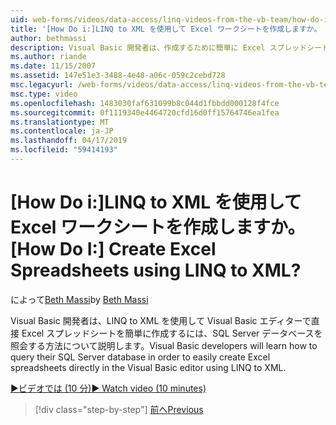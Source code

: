 ```yaml
---
uid: web-forms/videos/data-access/linq-videos-from-the-vb-team/how-do-i-create-excel-spreadsheets-using-linq-to-xml
title: '[How Do i:]LINQ to XML を使用して Excel ワークシートを作成しますか。 | Microsoft Docs'
author: bethmassi
description: Visual Basic 開発者は、作成するために簡単に Excel スプレッドシート、Visual Basic エディターで直接ご自分の SQL Server データベースを照会する方法について説明します.
ms.author: riande
ms.date: 11/15/2007
ms.assetid: 147e51e3-3488-4e48-a06c-059c2cebd728
msc.legacyurl: /web-forms/videos/data-access/linq-videos-from-the-vb-team/how-do-i-create-excel-spreadsheets-using-linq-to-xml
msc.type: video
ms.openlocfilehash: 1483030faf631099b8c044d1fbbdd000128f4fce
ms.sourcegitcommit: 0f1119340e4464720cfd16d0ff15764746ea1fea
ms.translationtype: MT
ms.contentlocale: ja-JP
ms.lasthandoff: 04/17/2019
ms.locfileid: "59414193"
---
```

# <a name="how-do-i-create-excel-spreadsheets-using-linq-to-xml"></a><span data-ttu-id="dd34f-104">[How Do i:]LINQ to XML を使用して Excel ワークシートを作成しますか。</span><span class="sxs-lookup"><span data-stu-id="dd34f-104">[How Do I:] Create Excel Spreadsheets using LINQ to XML?</span></span>

<span data-ttu-id="dd34f-105">によって[Beth Massi](https://github.com/bethmassi)</span><span class="sxs-lookup"><span data-stu-id="dd34f-105">by [Beth Massi](https://github.com/bethmassi)</span></span>

<span data-ttu-id="dd34f-106">Visual Basic 開発者は、LINQ to XML を使用して Visual Basic エディターで直接 Excel スプレッドシートを簡単に作成するには、SQL Server データベースを照会する方法について説明します。</span><span class="sxs-lookup"><span data-stu-id="dd34f-106">Visual Basic developers will learn how to query their SQL Server database in order to easily create Excel spreadsheets directly in the Visual Basic editor using LINQ to XML.</span></span>

[<span data-ttu-id="dd34f-107">&#9654;ビデオでは (10 分)</span><span class="sxs-lookup"><span data-stu-id="dd34f-107">&#9654; Watch video (10 minutes)</span></span>](https://channel9.msdn.com/Blogs/ASP-NET-Site-Videos/how-do-i-create-excel-spreadsheets-using-linq-to-xml)

> [!div class="step-by-step"]
> [<span data-ttu-id="dd34f-108">前へ</span><span class="sxs-lookup"><span data-stu-id="dd34f-108">Previous</span></span>](how-do-i-create-xml-documents-from-sql-data.md)

